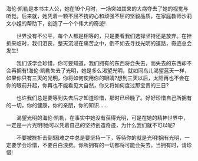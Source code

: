 海伦·凯勒是本书主人公，她在19个月时，一场突如其来的大病夺去了她的视觉与听觉。后来就，她凭着一颗不屈不挠的心和顽强不屈的坚毅品质，在家庭教师沙莉文小姐的帮助下，创造了一个个伟大的奇迹!

　　世界没有不公平，每个人都是相等的，只是要看我们选择坚持还是放弃。在挫折来临时，我们沮丧，整天沉浸在痛苦之中，倒不如去寻找光明的道路，奇迹总会发生!

　　我们该学会珍惜，你可要知道，我们拥有的东西将会失去，而失去的东西却不会再拥有!海伦·凯勒失去了光明，她是多么渴望光明，就如同鸟儿渴望蓝天一样，如果你只有三天的光明，你将如何使用你的眼睛?想到三天以后，太阳再也不会在你的眼前升起，你再也不能看见大自然，你又将如何度过那宝贵的三日?

　　也许我们总是要等到失去后才知道珍惜，那时已经晚了。好好珍惜自己所拥有的一切，你的健康，你的亲朋，你的知识……

　　渴望光明的海伦·凯勒，在事实中她没有获得光明，可是在她的精神世界中，一定是一片光明!她可以凭着自己的坚持创造奇迹，为什么我们就不可以呢?

　　不要被挫折击倒!困难之中总是要坚持一下，等待你的就是光明!拥有光明，一定要学会珍惜，不要白白浪费。你所拥有的一切都将可能会失去，当拥有时，请珍惜!